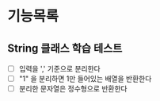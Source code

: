 # 기능목록

## String 클래스 학습 테스트
- [ ] 입력을 ',' 기준으로 분리한다
- [ ] "1" 을 분리하면 1만 들어있는 배열을 반환한다
- [ ] 분리한 문자열은 정수형으로 반환한다